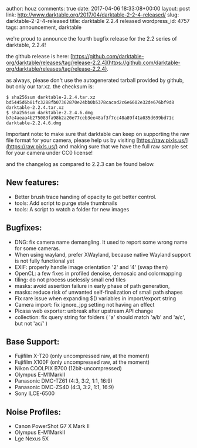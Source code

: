 author: houz
comments: true
date: 2017-04-06 18:33:08+00:00
layout: post
link: http://www.darktable.org/2017/04/darktable-2-2-4-released/
slug: darktable-2-2-4-released
title: darktable 2.2.4 released
wordpress_id: 4757
tags: announcement, darktable

we're proud to announce the fourth bugfix release for the 2.2 series of darktable, 2.2.4!

the github release is here: [https://github.com/darktable-org/darktable/releases/tag/release-2.2.4](https://github.com/darktable-org/darktable/releases/tag/release-2.2.4).

as always, please don't use the autogenerated tarball provided by github, but only our tar.xz. the checksum is:

    
    $ sha256sum darktable-2.2.4.tar.xz
    bd5445d6b81fc3288fb07362870e24bb0b5378cacad2c6e6602e32de676bf9d8  darktable-2.2.4.tar.xz
    $ sha256sum darktable-2.2.4.6.dmg
    b7e4aeaa4b275083fa98b2a20e77ceb3ee48af3f7cc48a89f41a035d699bd71c  darktable-2.2.4.6.dmg


Important note: to make sure that darktable can keep on supporting the raw file format for your camera, please help us by visiting [https://raw.pixls.us/](https://raw.pixls.us/) and making sure that we have the full raw sample set for your camera under CC0 license!

and the changelog as compared to 2.2.3 can be found below.


## New features:
 	
  * Better brush trace handing of opacity to get better control.
  * tools: Add script to purge stale thumbnails
  * tools: A script to watch a folder for new images



## Bugfixes:
 	
  * DNG: fix camera name demangling. It used to report some wrong name for some cameras.
  * When using wayland, prefer XWayland, because native Wayland support is not fully functional yet
  * EXIF: properly handle image orientation '2' and '4' (swap them)
  * OpenCL: a few fixes in profiled denoise, demosaic and colormapping
  * tiling: do not process uselessly small end tiles
  * masks: avoid assertion failure in early phase of path generation,
  * masks: reduce risk of unwanted self-finalization of small path shapes
  * Fix rare issue when expanding $() variables in import/export string
  * Camera import: fix ignore_jpg setting not having an effect
  * Picasa web exporter: unbreak after upstream API change
  * collection: fix query string for folders ( 'a' should match 'a/b' and 'a/c', but not 'ac/' )



## Base Support:
 	
  * Fujifilm X-T20 (only uncompressed raw, at the moment)
  * Fujifilm X100F (only uncompressed raw, at the moment)
  * Nikon COOLPIX B700 (12bit-uncompressed)
  * Olympus E-M1MarkII
  * Panasonic DMC-TZ61 (4:3, 3:2, 1:1, 16:9)
  * Panasonic DMC-ZS40 (4:3, 3:2, 1:1, 16:9)
  * Sony ILCE-6500


## Noise Profiles:
 	
  * Canon PowerShot G7 X Mark II
  * Olympus E-M1MarkII
  * Lge Nexus 5X
